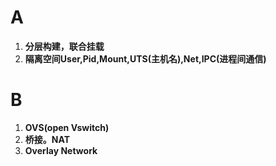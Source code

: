 # A
1. **分层构建，联合挂载**
2. **隔离空间User,Pid,Mount,UTS(主机名),Net,IPC(进程间通信)**

# B
1. **OVS(open Vswitch)**
2. **桥接。NAT**
3. **Overlay Network**
